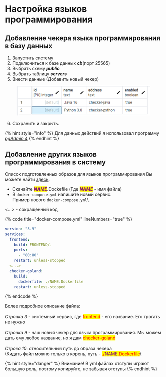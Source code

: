 # Настройка языков программирования

## Добавление чекера языка программирования в базу данных

1. Запустить систему
2. Подключиться к базе данных _**cb**_(порт 25565)
3. Выбрать схему _**public**_
4. Выбрать таблицу _**servers**_
5. Внести данные (Добавить новый чекер)

<figure><img src="../.gitbook/assets/image (13).png" alt=""><figcaption></figcaption></figure>

6. Сохранить и закрыть.

{% hint style="info" %}
Для данных действий я использовал программу [_pgAdmin 4_](https://www.pgadmin.org/)
{% endhint %}

## Добавление других языков программирования в систему

Список подготовленных образов для языков программирования Вы можете найти [здесь](obrazy-chekerov.md).



* Скачайте _<mark style="color:purple;">**NAME**</mark>_.Dockefile (Где _<mark style="color:purple;">**NAME**</mark>_ - имя файла)
* В `docker-compose.yml` напишите новый сервис.\
  Пример нового `docker-compose.yml`\


<...> - сокращенный код

{% code title="docker-compose.yml" lineNumbers="true" %}
```yaml
version: "3.9"
services:
  frontend:
    build: FRONTEND/.
    ports:
      - "80:80"
    restart: unless-stopped
  <...>
  checker-goland:
    build:
      dockerfile: ./NAME.Dockerfile
    restart: unless-stopped

```
{% endcode %}

Более подробное описание файла:\
\
_Строчка 3_ - системный сервис, где <mark style="color:red;">frontend</mark> - его название. Его трогать не нужно\
\
_Строчка 9_ - наш новый чекер для языка программирования. Мы можем дать ему любое название, но я дам <mark style="color:red;">checker-goland</mark>\
\
_Строка 10_: относительный путь до образа чекера\
(Кидать файл можно только в корень, путь - <mark style="color:red;">./</mark><mark style="color:purple;">NAME</mark><mark style="color:red;">.Dockerfile</mark>\


{% hint style="danger" %}
Внимание! В yml файлах отступы играют большую роль, поэтому копируйте, не забывая отступы
{% endhint %}


